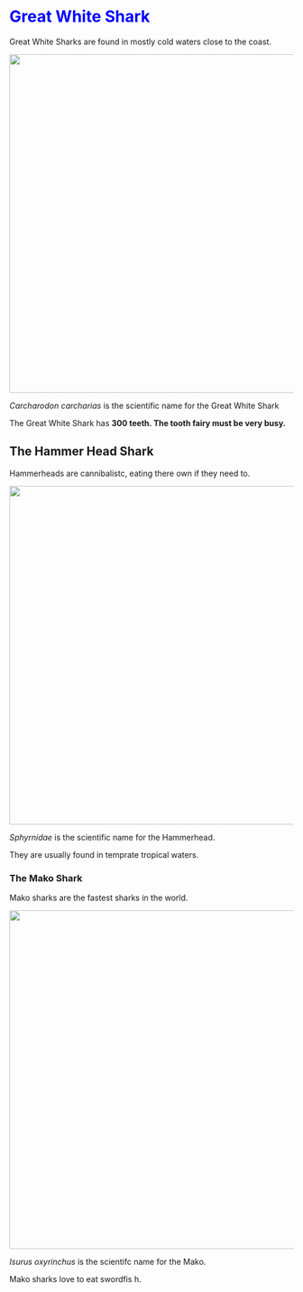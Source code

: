 <html>
<body>

  <h1 style="color:blue;"> Great White Shark</h1>
  <p> Great White Sharks are found in mostly cold waters close to the coast.</P>

  <img src="https://upload.wikimedia.org/wikipedia/commons/3/31/Great_white_shark_south_africa.jpg" width="720" height="600">
  
  <p><i>Carcharodon carcharias</i> is the scientific name for the Great White Shark
    
  <p> The Great White Shark has <b>300 teeth. The tooth fairy must be very busy.</b></p>
  
  
  <h2> The Hammer Head Shark</h2>
  <p> Hammerheads are cannibalistc, eating there own if they need to.</p>
  
  <img src="https://live.staticflickr.com/4375/35588832384_1111316f52_b.jpg" width="720" height="600">
  
  <p><i>Sphyrnidae</i> is the scientific name for the Hammerhead.</p>
  
  <p> They are usually found in temprate tropical waters.</p>
  
  
  <h3> The Mako Shark</h3>
  <p>Mako sharks are the fastest sharks in the world.</p>
  
  <img src="https://live.staticflickr.com/6157/6246008099_8546f3723f_z.jpg" width="720" height="600">
  
  <p><i>Isurus oxyrinchus</i> is the scientifc name for the Mako.</p>
  
  <p>Mako sharks love to eat swordfis h.</p>
  
  
  <html>
  
  
 
   
    

  
    
  

  
  
  
